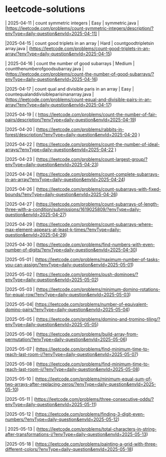 # leetcode-solutions
| 2025-04-11 | count symmetric integers | Easy | symmetric.java | [https://leetcode.com/problems/count-symmetric-integers/description/?envType=daily-question&envId=2025-04-11] | 

|2025-04-15 | count good  triplets in an array | Hard | countgoodtripletsin array.java | (https://leetcode.com/problems/count-good-triplets-in-an-array/?envType=daily-question&envId=2025-04-15)

| 2025-04-16 | count the number of good subarrays | Medium | countthenumberofgoodsubarray.java |
(https://leetcode.com/problems/count-the-number-of-good-subarrays/?envType=daily-question&envId=2025-04-16)


|2025-04-17 | count qual and divisible paris in an array | Easy | countequalanddivisibleparisinanarray.java | (https://leetcode.com/problems/count-equal-and-divisible-pairs-in-an-array/?envType=daily-question&envId=2025-04-17)


|2025-04-19 | ( https://leetcode.com/problems/count-the-number-of-fair-pairs/description/?envType=daily-question&envId=2025-04-19)

|2025-04-20 | (https://leetcode.com/problems/rabbits-in-forest/description/?envType=daily-question&envId=2025-04-20 )

|2025-04-22 | (https://leetcode.com/problems/count-the-number-of-ideal-arrays/?envType=daily-question&envId=2025-04-22 )

|2025-04-23 | (https://leetcode.com/problems/count-largest-group/?envType=daily-question&envId=2025-04-23)

|2025-04-24 | (https://leetcode.com/problems/count-complete-subarrays-in-an-array/?envType=daily-question&envId=2025-04-24)

|2025-04-26 | (https://leetcode.com/problems/count-subarrays-with-fixed-bounds/?envType=daily-question&envId=2025-04-26)

|2025-04-27 | (https://leetcode.com/problems/count-subarrays-of-length-three-with-a-condition/submissions/1619025809/?envType=daily-question&envId=2025-04-27)


|2025-04-29 | (https://leetcode.com/problems/count-subarrays-where-max-element-appears-at-least-k-times/?envType=daily-question&envId=2025-04-29)

|2025-04-30 | (https://leetcode.com/problems/find-numbers-with-even-number-of-digits/?envType=daily-question&envId=2025-04-30)

|2025-05-01 | (https://leetcode.com/problems/maximum-number-of-tasks-you-can-assign/?envType=daily-question&envId=2025-05-01)

|2025-05-02 | (https://leetcode.com/problems/push-dominoes/?envType=daily-question&envId=2025-05-02)

|2025-05-03 | (https://leetcode.com/problems/minimum-domino-rotations-for-equal-row/?envType=daily-question&envId=2025-05-03)

|2025-05-04| (https://leetcode.com/problems/number-of-equivalent-domino-pairs/?envType=daily-question&envId=2025-05-04)

|2025-05-05 | (https://leetcode.com/problems/domino-and-tromino-tiling/?envType=daily-question&envId=2025-05-05)

|2025-05-06 | (https://leetcode.com/problems/build-array-from-permutation/?envType=daily-question&envId=2025-05-06)

|2025-05-07 | (https://leetcode.com/problems/find-minimum-time-to-reach-last-room-i/?envType=daily-question&envId=2025-05-07)

|2025-05-08 | (https://leetcode.com/problems/find-minimum-time-to-reach-last-room-ii/?envType=daily-question&envId=2025-05-08)

|2025-05-10 | (https://leetcode.com/problems/minimum-equal-sum-of-two-arrays-after-replacing-zeros/?envType=daily-question&envId=2025-05-10)

|2025-05-11 | (https://leetcode.com/problems/three-consecutive-odds/?envType=daily-question&envId=2025-05-11)

|2025-05-12 | (https://leetcode.com/problems/finding-3-digit-even-numbers/?envType=daily-question&envId=2025-05-12)

| 2025-05-13 | (https://leetcode.com/problems/total-characters-in-string-after-transformations-i/?envType=daily-question&envId=2025-05-13)

|2025-05-18 | (https://leetcode.com/problems/painting-a-grid-with-three-different-colors/?envType=daily-question&envId=2025-05-18)
